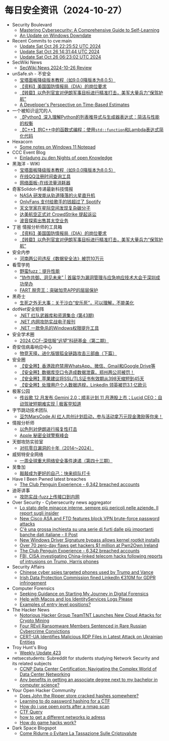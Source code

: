 # 每日安全资讯（2024-10-27）

- Security Boulevard
  - [Mastering Cybersecurity: A Comprehensive Guide to Self-Learning](https://securityboulevard.com/2024/10/mastering-cybersecurity-a-comprehensive-guide-to-self-learning/)
  - [An Update on Windows Downdate](https://securityboulevard.com/2024/10/an-update-on-windows-downdate/)
- Recent Commits to cve:main
  - [Update Sat Oct 26 22:25:52 UTC 2024](https://github.com/trickest/cve/commit/c7c6c5c1f2e00545155e1eec788ae1976fccc8ef)
  - [Update Sat Oct 26 14:31:44 UTC 2024](https://github.com/trickest/cve/commit/7411e77b2b4e9d19731c837f025c2aefee71d12f)
  - [Update Sat Oct 26 06:23:02 UTC 2024](https://github.com/trickest/cve/commit/b10d80a82284b8d3b187861d649888dc7804dd62)
- SecWiki News
  - [SecWiki News 2024-10-26 Review](http://www.sec-wiki.com/?2024-10-26)
- unSafe.sh - 不安全
  - [宝塔面板降级版本教程（如9.0.0降版本为8.0.5）](https://buaq.net/go-269452.html)
  - [【资料】美国国防情报局（DIA）的岗位要求](https://buaq.net/go-269457.html)
  - [【转载】以色列官宣对伊朗军事目标进行精准打击，美军大量兵力“保驾护航”](https://buaq.net/go-269458.html)
  - [A Developer's Perspective on Time-Based Estimates](https://buaq.net/go-269461.html)
- 一个被知识诅咒的人
  - [【Python】深入理解Python的列表推导式与生成器表达式：简洁与性能的权衡](https://blog.csdn.net/nokiaguy/article/details/143227427)
  - [【C++】抱C++中的函数式编程：使用`std::function`和Lambda表达式简化代码](https://blog.csdn.net/nokiaguy/article/details/143227118)
- Hexacorn
  - [Some notes on Windows 11 Notepad](https://www.hexacorn.com/blog/2024/10/26/some-notes-on-windows-11-notepad/)
- CCC Event Blog
  - [Einladung zu den Nights of open Knowledge](https://events.ccc.de/2024/10/26/nook/)
- 黑海洋 - WIKI
  - [宝塔面板降级版本教程（如9.0.0降版本为8.0.5）](https://www.upx8.com/4369)
  - [在线QQ注册时间查询工具](https://www.upx8.com/4368)
  - [网络面板-在线流量消耗器](https://www.upx8.com/4367)
- 奇客Solidot–传递最新科技情报
  - [NASA 研发能从轨道降落的火星直升机](https://www.solidot.org/story?sid=79601)
  - [OnlyFans 支付给歌手的钱超过了 Spotify](https://www.solidot.org/story?sid=79600)
  - [天文学家在星际空间发现复杂碳分子](https://www.solidot.org/story?sid=79599)
  - [达美航空正式对 CrowdStrike 提起诉讼](https://www.solidot.org/story?sid=79598)
  - [波音探索出售其太空业务](https://www.solidot.org/story?sid=79597)
- 丁爸 情报分析师的工具箱
  - [【资料】美国国防情报局（DIA）的岗位要求](https://mp.weixin.qq.com/s?__biz=MzI2MTE0NTE3Mw==&mid=2651147379&idx=1&sn=4f2807e4bc1e7ba26a56ddc2685a98e8&chksm=f1af3b49c6d8b25f1be5d01f916675728b1de8899d21f410f7ffb2954836440a6ce86b973712&scene=58&subscene=0#rd)
  - [【转载】以色列官宣对伊朗军事目标进行精准打击，美军大量兵力“保驾护航”](https://mp.weixin.qq.com/s?__biz=MzI2MTE0NTE3Mw==&mid=2651147379&idx=2&sn=a6a08b0d9debeb84a5ad1891e2fe7eda&chksm=f1af3b49c6d8b25f524c878e98f166d8ba8182832b49ef659f0336347364dbde6f3816c1c0b3&scene=58&subscene=0#rd)
- 安全内参
  - [河南两公司违反《数据安全法》被罚10万元](https://mp.weixin.qq.com/s?__biz=MzI4NDY2MDMwMw==&mid=2247512898&idx=1&sn=260749cf21f8ceffc0f5de57d0f4763e&chksm=ebfaf462dc8d7d74a100ddedb96785cdcb1439eb1d39c8c6b155d9eba63b2f3eb8e04e4987fd&scene=58&subscene=0#rd)
- 看雪学苑
  - [野蛮fuzz：提升性能](https://mp.weixin.qq.com/s?__biz=MjM5NTc2MDYxMw==&mid=2458579145&idx=1&sn=9134327916f678cfe7e2bc3371cedeaf&chksm=b18dc04386fa49557abc8c7e6ce3410dd4042ed88635c48961fda72b7fa4425698e56bb86ff6&scene=58&subscene=0#rd)
  - [“协作共御、洞见未来” | 首届华为漏洞管理与应急响应技术大会于深圳成功举办](https://mp.weixin.qq.com/s?__biz=MjM5NTc2MDYxMw==&mid=2458579145&idx=2&sn=ac98ac7f79cffd3013852fcf53069c62&chksm=b18dc04386fa4955358d7719249adf13d0ef93ba9c77308c13d8123b231a4d7b5338bd5daae8&scene=58&subscene=0#rd)
  - [FART 脱壳王：突破加壳APP的层层保护](https://mp.weixin.qq.com/s?__biz=MjM5NTc2MDYxMw==&mid=2458579145&idx=3&sn=8b3fd89d3a8e6a23456416e69958003c&chksm=b18dc04386fa4955a0487dd016855603a683e321f43deff8e7a93479fe937cca8b68a825b67f&scene=58&subscene=0#rd)
- 黑奇士
  - [生死之外无大事：关于沙白“安乐死”，可以理解，不能美化](https://mp.weixin.qq.com/s?__biz=MzI5ODYwNTE4Nw==&mid=2247488667&idx=1&sn=2ac177b7e128ccbe9fce6f8979d07e7e&chksm=eca21b77dbd5926147e86b43917a224532a91761125d7429bcb00aef4d1eb9fd75c7595c2a32&scene=58&subscene=0#rd)
- dotNet安全矩阵
  - [.NET 红队武器库和资源集合 (第43期)](https://mp.weixin.qq.com/s?__biz=MzUyOTc3NTQ5MA==&mid=2247496248&idx=1&sn=952850f9e8eec81d5d1490b9b8e5a028&chksm=fa595cd5cd2ed5c39115045902a0fdc5fc9a3ebed59f08ff40db5fe874f129860c9ed5ead9bb&scene=58&subscene=0#rd)
  - [.NET 内网攻防实战电子报刊](https://mp.weixin.qq.com/s?__biz=MzUyOTc3NTQ5MA==&mid=2247496248&idx=2&sn=dcb8475739bd88f39612acf3717262b8&chksm=fa595cd5cd2ed5c3dbdf818c86dd3e3f9f44014fbf88b3ec66ce3dc1f90ecef525a119d17db8&scene=58&subscene=0#rd)
  - [.NET 一款免杀的Windows权限提升工具](https://mp.weixin.qq.com/s?__biz=MzUyOTc3NTQ5MA==&mid=2247496248&idx=3&sn=08a91fb4a8752d1ecf599b3b6755ed86&chksm=fa595cd5cd2ed5c323dcd35490e9f152691eb07111ae30f5a430b78555b389a81241534ad9e0&scene=58&subscene=0#rd)
- 安全学术圈
  - [2024 CCF-深信服“远望”科研基金（第二期）](https://mp.weixin.qq.com/s?__biz=MzU5MTM5MTQ2MA==&mid=2247491248&idx=1&sn=d0787a6bcc90e34e619ee0107e7b836e&chksm=fe2ee13bc959682d87a54bf720039f3cd48e1792de47645ff3d9b4d5cd995df04745ad6a4cef&scene=58&subscene=0#rd)
- 奇安信病毒响应中心
  - [物竞天择，进化版银狐全链路攻击三部曲（下篇）](https://mp.weixin.qq.com/s?__biz=MzI5Mzg5MDM3NQ==&mid=2247497753&idx=1&sn=ee25a137584ef36b6363490c13b9ce13&chksm=ec698831db1e012785a1918dfc20b20f25d9592e83dabb61262fbeb716601db4410be6c58ef2&scene=58&subscene=0#rd)
- 安全圈
  - [【安全圈】香港政府禁用WhatsApp、微信、Gmail和Google Drive等](https://mp.weixin.qq.com/s?__biz=MzIzMzE4NDU1OQ==&mid=2652065529&idx=1&sn=c36a7b5e69e4053fb0ed21e733df2fa7&chksm=f36e62b9c419ebafb71155e1e54ba6f677aaff35040815ad1866d7a978264104fbef5159a438&scene=58&subscene=0#rd)
  - [【安全圈】数据库空口令造成数据泄露，郑州两公司被罚！](https://mp.weixin.qq.com/s?__biz=MzIzMzE4NDU1OQ==&mid=2652065529&idx=2&sn=c4a633763780f3e3c8da1b7bf671c583&chksm=f36e62b9c419ebaf6f1e03e75ee772b74e29b0f66af2aec7d6680a5c4480a21860e96dba2fb2&scene=58&subscene=0#rd)
  - [【安全圈】苹果建议将SSL/TLS证书有效期从398天缩短到45天](https://mp.weixin.qq.com/s?__biz=MzIzMzE4NDU1OQ==&mid=2652065529&idx=3&sn=cd192f18c226986b4880b3ea3590c13e&chksm=f36e62b9c419ebaf4cf852d9d0c9b42c739d2ca0eed9cb741da86ec633a35f6e276161833207&scene=58&subscene=0#rd)
  - [【安全圈】处理用户个人数据违规，LinkedIn 领英被罚3.1 亿欧元](https://mp.weixin.qq.com/s?__biz=MzIzMzE4NDU1OQ==&mid=2652065529&idx=4&sn=fc2bd539a8d9c079a4349f54fa7e63c8&chksm=f36e62b9c419ebaf31b7798ea6609292008691b4cbac0279e8e0be887a43049145d72546a354&scene=58&subscene=0#rd)
- 极客公园
  - [传谷歌 12 月发布 Gemini 2.0；顺丰计划 11 月港股上市；Lucid CEO：自动驾驶短期难实现 | 极客早知道](https://mp.weixin.qq.com/s?__biz=MTMwNDMwODQ0MQ==&mid=2653060456&idx=1&sn=bd422b77cc334fd8f9bf5acf0f6025a5&chksm=7e5700de492089c82ff0a54d8e1f4401b41f9201e287155e80afd614b880a7cebc88a7a7ef65&scene=58&subscene=0#rd)
- 字节跳动技术团队
  - [豆包MarsCode AI 红人共创计划启动，参与活动拿万元现金激励等你来！](https://mp.weixin.qq.com/s?__biz=MzI1MzYzMjE0MQ==&mid=2247510935&idx=1&sn=47b3811eb9a6108e98ed1f2af2b98bc2&chksm=e9d36075dea4e963be88b318b64a5ae24af466c407147a33038f1069a3d79f6455362c35fb47&scene=58&subscene=0#rd)
- 情报分析师
  - [以色列对伊朗进行报复性打击](https://mp.weixin.qq.com/s?__biz=MzA3Mjc1MTkwOA==&mid=2650556494&idx=1&sn=a0a2f7c606f4d5555eb0440dc9a2bd6a&chksm=87116605b066ef13daa8aab0fc2486ecfb0d19170fd4ba2d575c930f774ac020350a21d0f996&scene=58&subscene=0#rd)
  - [Apple 秘密全球警察峰会](https://mp.weixin.qq.com/s?__biz=MzA3Mjc1MTkwOA==&mid=2650556494&idx=2&sn=4a6fed169b7f6354a971f33c0e6619c2&chksm=87116605b066ef13f720bbd80fa6cfc1543231137a03749a773fb5d10ae3134d3cb4b7e4d2c7&scene=58&subscene=0#rd)
- 天御攻防实验室
  - [对抗零日漏洞的十年（2014～2024）](https://mp.weixin.qq.com/s?__biz=MzU0MzgyMzM2Nw==&mid=2247486036&idx=1&sn=52131d932e8fe4f24db3d7bdf41625a0&chksm=fb04c93ccc73402a24144d8262153a73bc18c2098109a9885d2413dba9a33af83f8d664bc317&scene=58&subscene=0#rd)
- 威努特安全网络
  - [一周全球重大网络安全事件速递（第四十三期）](https://mp.weixin.qq.com/s?__biz=MzAwNTgyODU3NQ==&mid=2651127928&idx=1&sn=26f1abb2d412371b396241a32f12e771&chksm=80e71ac8b79093de6af9c4e0c4aba48889b268a0f12069ab1e3c53a71f20b43bdbc7413a6939&scene=58&subscene=0#rd)
- 吴鲁加
  - [敲敲成为更好的自己：快来组队打卡](https://mp.weixin.qq.com/s?__biz=Mzg5NDY4ODM1MA==&mid=2247484915&idx=1&sn=65aac49c76bcc0d2aff41a673d867e3c&chksm=c01a88c2f76d01d4e6c437456963217bfe440a7898259dcfa2da9f76eda9b4b48f5fa012fe5e&scene=58&subscene=0#rd)
- Have I Been Pwned latest breaches
  - [The Club Penguin Experience - 6,342 breached accounts](https://haveibeenpwned.com/PwnedWebsites#TheClubPenguinExperience)
- 迪哥讲事
  - [攻防实战-fuzz上传接口到内网](https://mp.weixin.qq.com/s?__biz=MzIzMTIzNTM0MA==&mid=2247496218&idx=1&sn=7cb5f3dec12e91348ac21616d4f008fc&chksm=e8a5f879dfd2716fb864232bc64e1aa15babf897a5a7354a551f513527411f67628a1ea574ef&scene=58&subscene=0#rd)
- Over Security - Cybersecurity news aggregator
  - [Lo stato delle minacce interne, sempre più pericoli nelle aziende. Il report sugli insider](https://www.insicurezzadigitale.com/lo-stato-delle-minacce-interne-sempre-piu-pericoli-nelle-aziende-il-report-sugli-insider/)
  - [New Cisco ASA and FTD features block VPN brute-force password attacks](https://www.bleepingcomputer.com/news/security/new-cisco-asa-and-ftd-features-block-vpn-brute-force-password-attacks/)
  - [C'è una grossa inchiesta su una serie di furti dalle più importanti banche dati italiane - Il Post](https://www.ilpost.it/2024/10/26/inchiesta-procura-milano-furto-banche-dati/)
  - [New Windows Driver Signature bypass allows kernel rootkit installs](https://www.bleepingcomputer.com/news/security/new-windows-driver-signature-bypass-allows-kernel-rootkit-installs/)
  - [Over 70 zero-day flaws get hackers $1 million at Pwn2Own Ireland](https://www.bleepingcomputer.com/news/security/over-70-zero-day-flaws-get-hackers-1-million-at-pwn2own-ireland/)
  - [The Club Penguin Experience - 6,342 breached accounts](https://haveibeenpwned.com/PwnedWebsites#TheClubPenguinExperience)
  - [FBI, CISA investigating China-linked telecom hacks following reports of intrusions on Trump, Harris phones](https://therecord.media/fbi-cisa-investigating-china-linked-telecom-hack-trump-harris)
- Security Affairs
  - [Chinese cyber spies targeted phones used by Trump and Vance](https://securityaffairs.com/170277/intelligence/chinese-cyber-spies-targeted-trump-vance.html)
  - [Irish Data Protection Commission fined LinkedIn €310M for GDPR infringement](https://securityaffairs.com/170266/laws-and-regulations/irish-dpc-fined-linkedin.html)
- Computer Forensics
  - [Seeking Guidance on Starting My Journey in Digital Forensics](https://www.reddit.com/r/computerforensics/comments/1gcul6h/seeking_guidance_on_starting_my_journey_in/)
  - [Help with Macos and Ios IdentityServices Logs Please](https://www.reddit.com/r/computerforensics/comments/1gc9891/help_with_macos_and_ios_identityservices_logs/)
  - [Examples of entry level positions?](https://www.reddit.com/r/computerforensics/comments/1gc8uyl/examples_of_entry_level_positions/)
- The Hacker News
  - [Notorious Hacker Group TeamTNT Launches New Cloud Attacks for Crypto Mining](https://thehackernews.com/2024/10/notorious-hacker-group-teamtnt-launches.html)
  - [Four REvil Ransomware Members Sentenced in Rare Russian Cybercrime Convictions](https://thehackernews.com/2024/10/four-revil-ransomware-members-sentenced.html)
  - [CERT-UA Identifies Malicious RDP Files in Latest Attack on Ukrainian Entities](https://thehackernews.com/2024/10/cert-ua-identifies-malicious-rdp-files.html)
- Troy Hunt's Blog
  - [Weekly Update 423](https://www.troyhunt.com/weekly-update-423/)
- netsecstudents: Subreddit for students studying Network Security and its related subjects
  - [CCNP Data Center Certification: Navigating the Complex World of Data Center Networking](https://www.reddit.com/r/netsecstudents/comments/1gcirgb/ccnp_data_center_certification_navigating_the/)
  - [Any benefits in getting an associate degree next to my bachelor in computer science?](https://www.reddit.com/r/netsecstudents/comments/1gcieqf/any_benefits_in_getting_an_associate_degree_next/)
- Your Open Hacker Community
  - [Does John the Ripper store cracked hashes somewhere?](https://www.reddit.com/r/HowToHack/comments/1gcs2c7/does_john_the_ripper_store_cracked_hashes/)
  - [Learning to do password hashing for a CTF](https://www.reddit.com/r/HowToHack/comments/1gclfgi/learning_to_do_password_hashing_for_a_ctf/)
  - [How do i use open ports after a nmap scan](https://www.reddit.com/r/HowToHack/comments/1gcscal/how_do_i_use_open_ports_after_a_nmap_scan/)
  - [CTF Query](https://www.reddit.com/r/HowToHack/comments/1gcwn5x/ctf_query/)
  - [how to get a different networks ip adress](https://www.reddit.com/r/HowToHack/comments/1gcnyvw/how_to_get_a_different_networks_ip_adress/)
  - [How do game hacks work?](https://www.reddit.com/r/HowToHack/comments/1gciqqz/how_do_game_hacks_work/)
- Dark Space Blogspot
  - [Come Ridurre o Evitare La Tassazione Sulle Criptovalute](http://darkwhite666.blogspot.com/2024/10/come-ridurre-o-evitare-la-tassazione.html)
